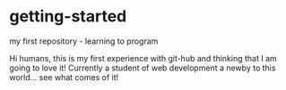# getting-started
my first repository - learning to program

Hi humans, this is my first experience with git-hub and thinking that I am going to love it!  Currently a student of web development a newby to this world... see what comes of it!
